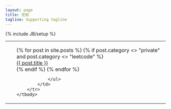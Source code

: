```yaml
---
layout: page
title: 无知
tagline: Supporting tagline
---
```

{% include JB/setup %}
<table width="96%" style="margin:0 auto;max-width:750px;">
	<tbody width="100%">
		<tr>
			<td>
				<ul class="posts" style="margin-left:0;">
					{% for post in site.posts %}
						{% if post.category <> "private" and post.category <> "leetcode" %}
							<li class="list-group-item title" style="list-style:none;">
						 		<a href="{{ BASE_PATH }}{{ post.url }}">{{ post.title }}</a> 
								<!-- <span style="float:right">{{ post.date | date_to_string }}</span> -->
							</li>
						{% endif %}
					{% endfor %}
					
				</ul>
			</td>
		</tr>
	</tbody>
</table>

<script>


</script>
